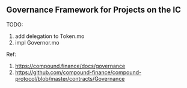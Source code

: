 ## Governance Framework for Projects on the IC

TODO:
1. add delegation to Token.mo
2. impl Governor.mo


Ref:
1. https://compound.finance/docs/governance
2. https://github.com/compound-finance/compound-protocol/blob/master/contracts/Governance

